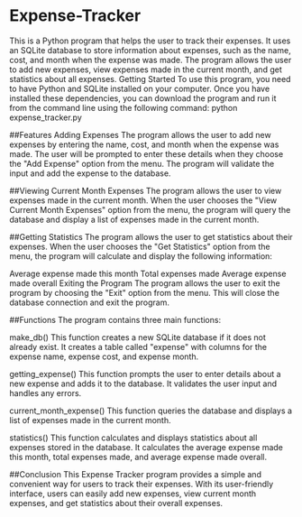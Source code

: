 # Expense-Tracker
This is a Python program that helps the user to track their expenses. It uses an SQLite database to store information about expenses, such as the name, cost, and month when the expense was made. The program allows the user to add new expenses, view expenses made in the current month, and get statistics about all expenses.
Getting Started
To use this program, you need to have Python and SQLite installed on your computer. Once you have installed these dependencies, you can download the program and run it from the command line using the following command: python expense_tracker.py

##Features
Adding Expenses
The program allows the user to add new expenses by entering the name, cost, and month when the expense was made. The user will be prompted to enter these details when they choose the "Add Expense" option from the menu. The program will validate the input and add the expense to the database.

##Viewing Current Month Expenses
The program allows the user to view expenses made in the current month. When the user chooses the "View Current Month Expenses" option from the menu, the program will query the database and display a list of expenses made in the current month.

##Getting Statistics
The program allows the user to get statistics about their expenses. When the user chooses the "Get Statistics" option from the menu, the program will calculate and display the following information:

Average expense made this month
Total expenses made
Average expense made overall
Exiting the Program
The program allows the user to exit the program by choosing the "Exit" option from the menu. This will close the database connection and exit the program.

##Functions
The program contains three main functions:

make_db()
This function creates a new SQLite database if it does not already exist. It creates a table called "expense" with columns for the expense name, expense cost, and expense month.

getting_expense()
This function prompts the user to enter details about a new expense and adds it to the database. It validates the user input and handles any errors.

current_month_expense()
This function queries the database and displays a list of expenses made in the current month.

statistics()
This function calculates and displays statistics about all expenses stored in the database. It calculates the average expense made this month, total expenses made, and average expense made overall.

##Conclusion
This Expense Tracker program provides a simple and convenient way for users to track their expenses. With its user-friendly interface, users can easily add new expenses, view current month expenses, and get statistics about their overall expenses.
